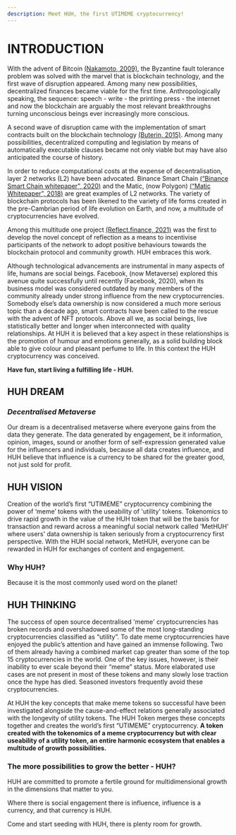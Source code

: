 ```yaml
---
description: Meet HUH, the first UTIMEME cryptocurrency!
---
```


# INTRODUCTION

With the advent of Bitcoin [(Nakamoto, 2009)](https://whitepaper.huh.social/additional-info/references#references\_bitcoinwhitepaper), the Byzantine fault tolerance problem was solved with the marvel that is blockchain technology, and the first wave of disruption appeared. Among many new possibilities, decentralized finances became viable for the first time. Anthropologically speaking, the sequence: speech - write - the printing press - the internet and now the blockchain are arguably the most relevant breakthroughs turning unconscious beings ever increasingly more conscious.

A second wave of disruption came with the implementation of smart contracts built on the blockchain technology [(Buterin, 2015)](https://whitepaper.huh.social/additional-info/references#references\_ethereumwhitepaper). Among many possibilities, decentralized computing and legislation by means of automatically executable clauses became not only viable but may have also anticipated the course of history.

In order to reduce computational costs at the expense of decentralisation, layer 2 networks (L2) have been advocated. Binance Smart Chain [(“Binance Smart Chain whitepaper”, 2020)](https://whitepaper.huh.social/additional-info/references#references\_bscwhitepaper) and the Matic, (now Polygon) [(“Matic Whitepaper”, 2018)](https://whitepaper.huh.social/additional-info/references#references\_maticwhitepaper) are great examples of L2 networks. The variety of blockchain protocols has been likened to the variety of life forms created in the pre-Cambrian period of life evolution on Earth, and now, a multitude of cryptocurrencies have evolved.

Among this multitude one project [(Reflect.finance, 2021)](https://whitepaper.huh.social/additional-info/references#references\_reflectfinance) was the first to develop the novel concept of reflection as a means to incentivise participants of the network to adopt positive behaviours towards the blockchain protocol and community growth. HUH embraces this work.

Although technological advancements are instrumental in many aspects of life, humans are social beings. Facebook, (now Metaverse) explored this avenue quite successfully until recently (Facebook, 2020), when its business model was considered outdated by many members of the community already under strong influence from the new cryptocurrencies. Somebody else’s data ownership is now considered a much more serious topic than a decade ago, smart contracts have been called to the rescue with the advent of NFT protocols. Above all we, as social beings, live statistically better and longer when interconnected with quality relationships. At HUH it is believed that a key aspect in these relationships is the promotion of humour and emotions generally, as a solid building block able to give colour and pleasant perfume to life. In this context the HUH cryptocurrency was conceived.&#x20;

**Have fun, start living a fulfilling life - HUH.**

## HUH DREAM

### _Decentralised Metaverse_

Our dream is a decentralised metaverse where everyone gains  from the data they generate. The data generated by engagement, be it information, opinion, images, sound or another form of self-expression generated value for the influencers and individuals, because all data creates influence, and HUH believe that influence is a currency to be shared for the greater good, not just sold for profit.

## HUH VISION

Creation of the world’s first “UTIMEME” cryptocurrency combining the power of ‘meme’ tokens with the useability of 'utility' tokens. Tokenomics to drive rapid growth in the value of the HUH token that will be the basis for transaction and reward across a meaningful social network called 'MetHUH' where users' data ownership is taken seriously from a cryptocurrency first perspective. With the HUH social network, MetHUH, everyone can be rewarded in HUH for exchanges of content and engagement.

### Why HUH?

Because it is the most commonly used word on the planet!

## HUH THINKING

The success of open source decentralised 'meme' cryptocurrencies has broken records and overshadowed some of the most long-standing cryptocurrencies classified as “utility”. To date meme cryptocurrencies have enjoyed the public’s attention and have gained an immense following. Two of them already having a combined market cap greater than some of the top 15 cryptocurrencies in the world. One of the key issues, however, is their inability to ever scale beyond their “meme” status. More elaborated use cases are not present in most of these tokens and many slowly lose traction once the hype has died. Seasoned investors frequently avoid these cryptocurrencies.

At HUH the key concepts that make meme tokens so successful have been investigated alongside the cause-and-effect relations generally associated with the longevity of utility tokens. The HUH Token merges these concepts together and creates the world’s first “UTIMEME” cryptocurrency. **A token created with the tokenomics of a meme cryptocurrency but with clear useability of a utility token, an entire harmonic ecosystem that enables a multitude of growth possibilities.**&#x20;

### The more possibilities to grow the better - HUH?

HUH are committed to promote a fertile ground for multidimensional growth in the dimensions that matter to you.

Where there is social engagement there is influence, influence is a currency, and that currency is HUH.

Come and start seeding with HUH, there is plenty room for growth.
